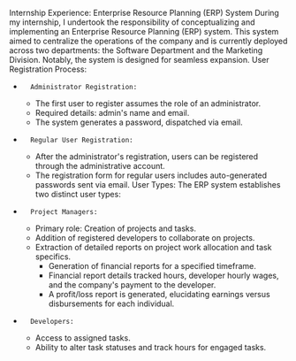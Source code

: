 Internship Experience: Enterprise Resource Planning (ERP) System
During my internship, I undertook the responsibility of conceptualizing and implementing an Enterprise Resource Planning (ERP) system. This system aimed to centralize the operations of the company and is currently deployed across two departments: the Software Department and the Marketing Division. Notably, the system is designed for seamless expansion.
User Registration Process:
* 		Administrator Registration:
    * The first user to register assumes the role of an administrator.
    * Required details: admin's name and email.
    * The system generates a password, dispatched via email.
* 		Regular User Registration:
    * After the administrator's registration, users can be registered through the administrative account.
    * The registration form for regular users includes auto-generated passwords sent via email.
User Types:
The ERP system establishes two distinct user types:
* 		Project Managers:
    * Primary role: Creation of projects and tasks.
    * Addition of registered developers to collaborate on projects.
    * Extraction of detailed reports on project work allocation and task specifics.
        * Generation of financial reports for a specified timeframe.
        * Financial report details tracked hours, developer hourly wages, and the company's payment to the developer.
        * A profit/loss report is generated, elucidating earnings versus disbursements for each individual.
* 		Developers:
    * Access to assigned tasks.
    * Ability to alter task statuses and track hours for engaged tasks.
